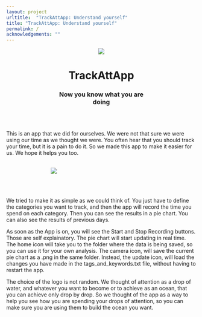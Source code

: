 ```yaml
---
layout: project
urltitle:  "TrackAttApp: Understand yourself"
title: "TrackAttApp: Understand yourself"
permalink: /
acknowledgements: ""
---
```


<center>
<div  class="row">
   <div id="A" style="width: 10%;">
      <img src="{{ "/static/img/banner/tratapp.png" | prepend:site.baseurl }}">
   </div>
   <div id="B" style="width: 50%;">
      <center><h1>TrackAttApp</h1></center>
        <center><h3>Now you know what you are doing</h3></center>
   </div>
</div>
</center>

<br><br>

This is an app that we did for ourselves. We were not that sure we were using our time
as we thought we were. You often hear that you should track your time, but it is a pain
to do it. So we made this app to make it easier for us. We hope it helps you too.

<br>

<div style="overflow: hidden; text-align:center; width: 50%;">  
<img src="{{ "/static/img/banner/trackattapp_eg.png" | prepend:site.baseurl }}" class="center">
</div>

<br><br>

We tried to make it as simple as we could think of. You just have to define the categories
you want to track, and then the app will record the time you spend on each category. Then
you can see the results in a pie chart. You can also see the results of previous days.

As soon as the App is on, you will see the Start and Stop Recording buttons. Those are
self explainatory. The
pie chart will start updating in real time. The home icon will take you to the folder 
where the data is being
saved, so you can use it for your own analysis. The camera icon, will save the current pie
chart as a .png in the same folder. Instead, the update icon, will load the changes you have 
made in the tags_and_keywords.txt file, without having to restart the app.


The choice of the logo is not random. We thought of attention as a drop of water, and
whatever you want to become or to achieve as an ocean, that you can achieve only drop by
drop. So we thought of the app as a way to help you see how you are spending your drops
of attention, so you can make sure you are using them to build the ocean you want.


<br><br><br><br><br><br><br><br><br><br><br>
